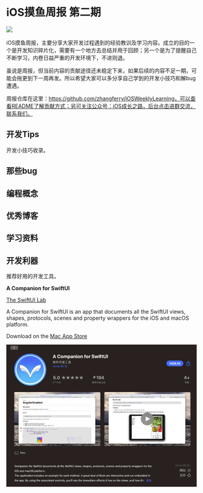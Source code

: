 # iOS摸鱼周报 第二期

![](https://gitee.com/zhangferry/Images/raw/master/gitee/iOS摸鱼周报模板.png)

iOS摸鱼周报，主要分享大家开发过程遇到的经验教训及学习内容。成立的目的一个是开发知识碎片化，需要有一个地方去总结并用于回顾；另一个是为了提醒自己不断学习，内卷日益严重的开发环境下，不进则退。

虽说是周报，但当前内容的贡献途径还未稳定下来，如果后续的内容不足一期，可能会拖更到下一周再发。所以希望大家可以多分享自己学到的开发小技巧和解bug遭遇。

周报仓库在这里：https://github.com/zhangferry/iOSWeeklyLearning，可以查看README了解贡献方式；另可关注公众号：iOS成长之路，后台点击进群交流，联系我们。

## 开发Tips

开发小技巧收录。

## 那些bug



## 编程概念



## 优秀博客



## 学习资料



## 开发利器

推荐好用的开发工具。

**A Companion for SwiftUI**

[The SwiftUI Lab](https://swiftui-lab.com)

A Companion for SwiftUI is an app that documents all the SwiftUI views, shapes, protocols, scenes and property wrappers for the iOS and macOS platform.

Download on the [Mac App Store](https://apps.apple.com/cn/app/a-companion-for-swiftui/id1485436674?mt=12)

![A Companion for SwiftUI](https://raw.githubusercontent.com/AlleniCode/MyPics/main/BlogPics/A%20Companion%20SwiftUI.png)



